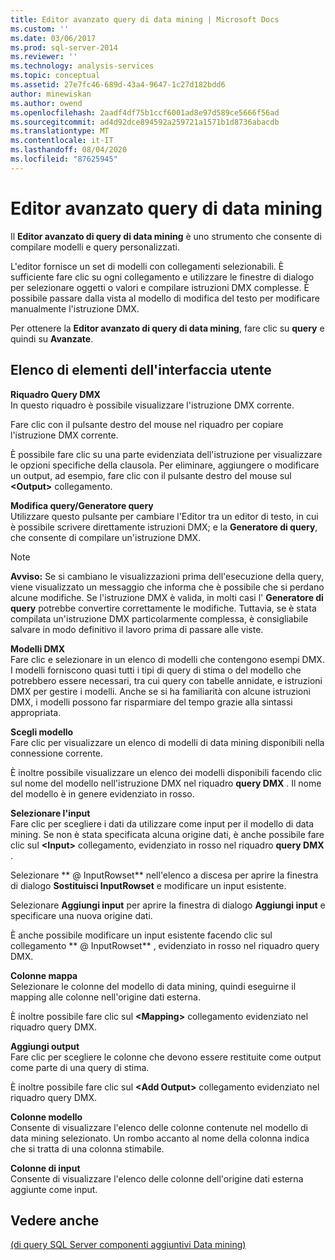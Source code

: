 ```yaml
---
title: Editor avanzato query di data mining | Microsoft Docs
ms.custom: ''
ms.date: 03/06/2017
ms.prod: sql-server-2014
ms.reviewer: ''
ms.technology: analysis-services
ms.topic: conceptual
ms.assetid: 27e7fc46-689d-43a4-9647-1c27d182bdd6
author: minewiskan
ms.author: owend
ms.openlocfilehash: 2aadf4df75b1ccf6001ad8e97d589ce5666f56ad
ms.sourcegitcommit: ad4d92dce894592a259721a1571b1d8736abacdb
ms.translationtype: MT
ms.contentlocale: it-IT
ms.lasthandoff: 08/04/2020
ms.locfileid: "87625945"
---
```

# <a name="advanced-data-mining-query-editor"></a>Editor avanzato query di data mining
  Il **Editor avanzato di query di data mining** è uno strumento che consente di compilare modelli e query personalizzati.  
  
 L'editor fornisce un set di modelli con collegamenti selezionabili. È sufficiente fare clic su ogni collegamento e utilizzare le finestre di dialogo per selezionare oggetti o valori e compilare istruzioni DMX complesse. È possibile passare dalla vista al modello di modifica del testo per modificare manualmente l'istruzione DMX.  
  
 Per ottenere la **Editor avanzato di query di data mining**, fare clic su **query** e quindi su **Avanzate**.  
  
## <a name="ui-element-list"></a>Elenco di elementi dell'interfaccia utente  
 **Riquadro Query DMX**  
 In questo riquadro è possibile visualizzare l'istruzione DMX corrente.  
  
 Fare clic con il pulsante destro del mouse nel riquadro per copiare l'istruzione DMX corrente.  
  
 È possibile fare clic su una parte evidenziata dell'istruzione per visualizzare le opzioni specifiche della clausola. Per eliminare, aggiungere o modificare un output, ad esempio, fare clic con il pulsante destro del mouse sul **\<Output>** collegamento.  
  
 **Modifica query/Generatore query**  
 Utilizzare questo pulsante per cambiare l'Editor tra un editor di testo, in cui è possibile scrivere direttamente istruzioni DMX; e la **Generatore di query**, che consente di compilare un'istruzione DMX.  
  
> [!NOTE]  
>  **Avviso:** Se si cambiano le visualizzazioni prima dell'esecuzione della query, viene visualizzato un messaggio che informa che è possibile che si perdano alcune modifiche. Se l'istruzione DMX è valida, in molti casi l' **Generatore di query** potrebbe convertire correttamente le modifiche. Tuttavia, se è stata compilata un'istruzione DMX particolarmente complessa, è consigliabile salvare in modo definitivo il lavoro prima di passare alle viste.  
  
 **Modelli DMX**  
 Fare clic e selezionare in un elenco di modelli che contengono esempi DMX. I modelli forniscono quasi tutti i tipi di query di stima o del modello che potrebbero essere necessari, tra cui query con tabelle annidate, e istruzioni DMX per gestire i modelli. Anche se si ha familiarità con alcune istruzioni DMX, i modelli possono far risparmiare del tempo grazie alla sintassi appropriata.  
  
 **Scegli modello**  
 Fare clic per visualizzare un elenco di modelli di data mining disponibili nella connessione corrente.  
  
 È inoltre possibile visualizzare un elenco dei modelli disponibili facendo clic sul nome del modello nell'istruzione DMX nel riquadro **query DMX** . Il nome del modello è in genere evidenziato in rosso.  
  
 **Selezionare l'input**  
 Fare clic per scegliere i dati da utilizzare come input per il modello di data mining. Se non è stata specificata alcuna origine dati, è anche possibile fare clic sul **\<Input>** collegamento, evidenziato in rosso nel riquadro **query DMX** .  
  
 Selezionare ** \@ InputRowset** nell'elenco a discesa per aprire la finestra di dialogo **Sostituisci InputRowset** e modificare un input esistente.  
  
 Selezionare **Aggiungi input** per aprire la finestra di dialogo **Aggiungi input** e specificare una nuova origine dati.  
  
 È anche possibile modificare un input esistente facendo clic sul collegamento ** \@ InputRowset** , evidenziato in rosso nel riquadro query DMX.  
  
 **Colonne mappa**  
 Selezionare le colonne del modello di data mining, quindi eseguirne il mapping alle colonne nell'origine dati esterna.  
  
 È inoltre possibile fare clic sul **\<Mapping>** collegamento evidenziato nel riquadro query DMX.  
  
 **Aggiungi output**  
 Fare clic per scegliere le colonne che devono essere restituite come output come parte di una query di stima.  
  
 È inoltre possibile fare clic sul **\<Add Output>** collegamento evidenziato nel riquadro query DMX.  
  
 **Colonne modello**  
 Consente di visualizzare l'elenco delle colonne contenute nel modello di data mining selezionato. Un rombo accanto al nome della colonna indica che si tratta di una colonna stimabile.  
  
 **Colonne di input**  
 Consente di visualizzare l'elenco delle colonne dell'origine dati esterna aggiunte come input.  
  
## <a name="see-also"></a>Vedere anche  
 [&#40;di query SQL Server componenti aggiuntivi Data mining&#41;](query-sql-server-data-mining-add-ins.md)  
  
  
